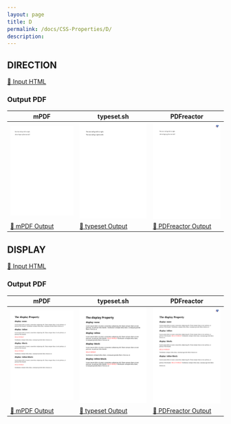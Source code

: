 ```yaml
---
layout: page
title: D
permalink: /docs/CSS-Properties/D/
description: 
---
```




## DIRECTION

[📄 Input HTML](/html/CSS%20Properties/D/direction.html)

### Output PDF

| mPDF | typeset.sh | PDFreactor |
|---------|---------|---------|
| ![mPDF Preview](mpdf__html_CSS_Properties_D_direction.html.png) | ![typeset Preview](typeset__html_CSS_Properties_D_direction.html.png) | ![PDFreactor Preview](pdfreactor__html_CSS_Properties_D_direction.html.png) |
| [📕 mPDF Output](mpdf__html_CSS_Properties_D_direction.html.pdf) | [📕 typeset Output](typeset__html_CSS_Properties_D_direction.html.pdf) | [📕 PDFreactor Output](pdfreactor__html_CSS_Properties_D_direction.html.pdf) |

## DISPLAY

[📄 Input HTML](/html/CSS%20Properties/D/display.html)

### Output PDF

| mPDF | typeset.sh | PDFreactor |
|---------|---------|---------|
| ![mPDF Preview](mpdf__html_CSS_Properties_D_display.html.png) | ![typeset Preview](typeset__html_CSS_Properties_D_display.html.png) | ![PDFreactor Preview](pdfreactor__html_CSS_Properties_D_display.html.png) |
| [📕 mPDF Output](mpdf__html_CSS_Properties_D_display.html.pdf) | [📕 typeset Output](typeset__html_CSS_Properties_D_display.html.pdf) | [📕 PDFreactor Output](pdfreactor__html_CSS_Properties_D_display.html.pdf) |


